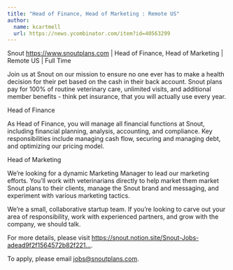 ```yaml
---
title: "Head of Finance, Head of Marketing : Remote US"
author:
  name: kcartmell
  url: https://news.ycombinator.com/item?id=40563299
---
```

Snout <a href="https:&#x2F;&#x2F;www.snoutplans.com" rel="nofollow">https:&#x2F;&#x2F;www.snoutplans.com</a> | Head of Finance, Head of Marketing | Remote US | Full Time

Join us at Snout on our mission to ensure no one ever has to make a health decision for their pet based on the cash in their back account. Snout plans pay for 100% of routine veterinary care, unlimited visits, and additional member benefits - think pet insurance, that you will actually use every year.

Head of Finance

As Head of Finance, you will manage all financial functions at Snout, including financial planning, analysis, accounting, and compliance. Key responsibilities include managing cash flow, securing and managing debt, and optimizing our pricing model.

Head of Marketing

We’re looking for a dynamic Marketing Manager to lead our marketing efforts. You’ll work with veterinarians directly to help market them market Snout plans to their clients, manage the Snout brand and messaging, and experiment with various marketing tactics.

We’re a small, collaborative startup team. If you’re looking to carve out your area of responsibility, work with experienced partners, and grow with the company, we should talk.

For more details, please visit <a href="https:&#x2F;&#x2F;snout.notion.site&#x2F;Snout-Jobs-adead9f2f1564572b82f2214f0c5a2fd" rel="nofollow">https:&#x2F;&#x2F;snout.notion.site&#x2F;Snout-Jobs-adead9f2f1564572b82f221...</a>.

To apply, please email jobs@snoutplans.com.
